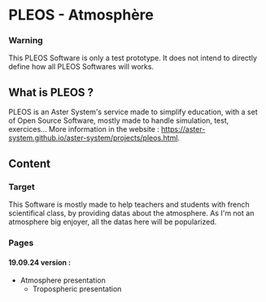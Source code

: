 # PLEOS - Atmosphère
### Warning
This PLEOS Software is only a test prototype. It does not intend to directly define how all PLEOS Softwares will works.
## What is PLEOS ?
PLEOS is an Aster System's service made to simplify education, with a set of Open Source Software, mostly made to handle simulation, test, exercices... More information in the website : https://aster-system.github.io/aster-system/projects/pleos.html.
## Content
### Target
This Software is mostly made to help teachers and students with french scientifical class, by providing datas about the atmosphere. As I'm not an atmosphere big enjoyer, all the datas here will be popularized.
### Pages
#### 19.09.24 version :
- Atmosphere presentation
  - Tropospheric presentation
